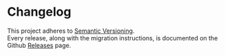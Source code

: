 # Changelog

This project adheres to [Semantic Versioning](http://semver.org).  
Every release, along with the migration instructions, is documented on the Github [Releases](https://github.com/wellyshen/react-cool-portal/releases) page.
